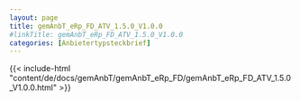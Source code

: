 ```yaml
---
layout: page
title: gemAnbT_eRp_FD_ATV_1.5.0_V1.0.0
#linkTitle: gemAnbT_eRp_FD_ATV_1.5.0_V1.0.0
categories: [Anbietertypsteckbrief]
---
```

{{< include-html "content/de/docs/gemAnbT/gemAnbT_eRp_FD/gemAnbT_eRp_FD_ATV_1.5.0_V1.0.0.html" >}}